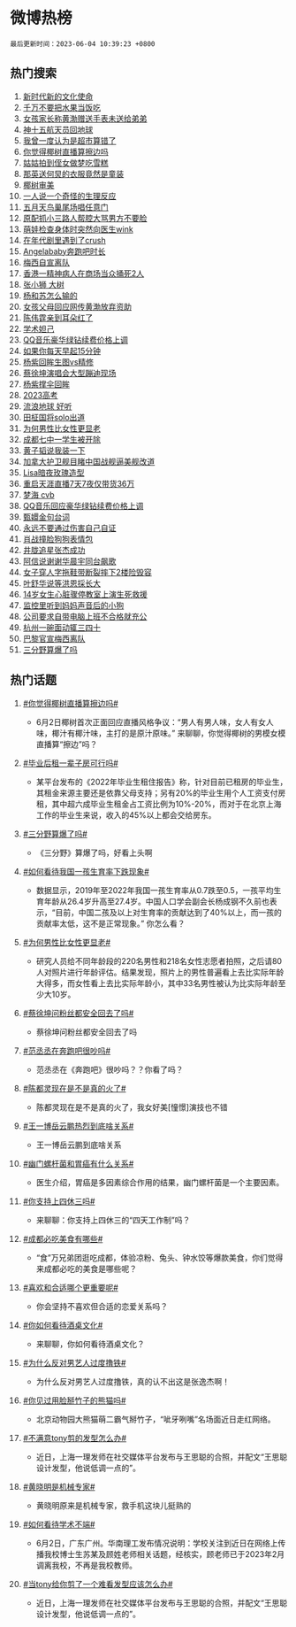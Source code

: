 # 微博热榜

`最后更新时间：2023-06-04 10:39:23 +0800`

## 热门搜索

1. [新时代新的文化使命](https://m.weibo.cn/search?containerid=100103type%3D1%26t%3D10%26q%3D%23%E6%96%B0%E6%97%B6%E4%BB%A3%E6%96%B0%E7%9A%84%E6%96%87%E5%8C%96%E4%BD%BF%E5%91%BD%23&stream_entry_id=51&isnewpage=1&extparam=seat%3D1%26pos%3D0%26cate%3D10103%26stream_entry_id%3D51%26filter_type%3Drealtimehot%26dgr%3D0%26c_type%3D51%26display_time%3D1685846358%26pre_seqid%3D168584635893303241455&luicode=10000011&lfid=106003type%253D25%2526t%253D3%2526disable_hot%253D1%2526filter_type%253Drealtimehot)
1. [千万不要把水果当饭吃](https://m.weibo.cn/search?containerid=100103type%3D1%26t%3D10%26q%3D%23%E5%8D%83%E4%B8%87%E4%B8%8D%E8%A6%81%E6%8A%8A%E6%B0%B4%E6%9E%9C%E5%BD%93%E9%A5%AD%E5%90%83%23&stream_entry_id=31&isnewpage=1&extparam=seat%3D1%26stream_entry_id%3D31%26realpos%3D1%26c_type%3D31%26lcate%3D5001%26dgr%3D0%26cate%3D5001%26q%3D%2523%25E5%258D%2583%25E4%25B8%2587%25E4%25B8%258D%25E8%25A6%2581%25E6%258A%258A%25E6%25B0%25B4%25E6%259E%259C%25E5%25BD%2593%25E9%25A5%25AD%25E5%2590%2583%2523%26filter_type%3Drealtimehot%26band_rank%3D1%26flag%3D2%26pos%3D0%26display_time%3D1685846358%26pre_seqid%3D168584635893303241455&luicode=10000011&lfid=106003type%253D25%2526t%253D3%2526disable_hot%253D1%2526filter_type%253Drealtimehot)
1. [女孩家长称黄渤赠送手表未送给弟弟](https://m.weibo.cn/search?containerid=100103type%3D1%26t%3D10%26q%3D%23%E5%A5%B3%E5%AD%A9%E5%AE%B6%E9%95%BF%E7%A7%B0%E9%BB%84%E6%B8%A4%E8%B5%A0%E9%80%81%E6%89%8B%E8%A1%A8%E6%9C%AA%E9%80%81%E7%BB%99%E5%BC%9F%E5%BC%9F%23&stream_entry_id=31&isnewpage=1&extparam=seat%3D1%26stream_entry_id%3D31%26realpos%3D2%26c_type%3D31%26lcate%3D5001%26dgr%3D0%26cate%3D5001%26q%3D%2523%25E5%25A5%25B3%25E5%25AD%25A9%25E5%25AE%25B6%25E9%2595%25BF%25E7%25A7%25B0%25E9%25BB%2584%25E6%25B8%25A4%25E8%25B5%25A0%25E9%2580%2581%25E6%2589%258B%25E8%25A1%25A8%25E6%259C%25AA%25E9%2580%2581%25E7%25BB%2599%25E5%25BC%259F%25E5%25BC%259F%2523%26filter_type%3Drealtimehot%26band_rank%3D2%26flag%3D2%26pos%3D1%26display_time%3D1685846358%26pre_seqid%3D168584635893303241455&luicode=10000011&lfid=106003type%253D25%2526t%253D3%2526disable_hot%253D1%2526filter_type%253Drealtimehot)
1. [神十五航天员回地球](https://m.weibo.cn/search?containerid=100103type%3D1%26t%3D10%26q%3D%23%E7%A5%9E%E5%8D%81%E4%BA%94%E8%88%AA%E5%A4%A9%E5%91%98%E5%9B%9E%E5%9C%B0%E7%90%83%23&stream_entry_id=31&isnewpage=1&extparam=seat%3D1%26stream_entry_id%3D31%26realpos%3D3%26c_type%3D31%26lcate%3D5001%26dgr%3D0%26cate%3D5001%26q%3D%2523%25E7%25A5%259E%25E5%258D%2581%25E4%25BA%2594%25E8%2588%25AA%25E5%25A4%25A9%25E5%2591%2598%25E5%259B%259E%25E5%259C%25B0%25E7%2590%2583%2523%26filter_type%3Drealtimehot%26band_rank%3D3%26flag%3D0%26pos%3D2%26display_time%3D1685846358%26pre_seqid%3D168584635893303241455&luicode=10000011&lfid=106003type%253D25%2526t%253D3%2526disable_hot%253D1%2526filter_type%253Drealtimehot)
1. [我曾一度认为是超市算错了](https://m.weibo.cn/search?containerid=100103type%3D1%26t%3D10%26q%3D%E6%88%91%E6%9B%BE%E4%B8%80%E5%BA%A6%E8%AE%A4%E4%B8%BA%E6%98%AF%E8%B6%85%E5%B8%82%E7%AE%97%E9%94%99%E4%BA%86&stream_entry_id=31&isnewpage=1&extparam=seat%3D1%26stream_entry_id%3D31%26realpos%3D4%26c_type%3D31%26lcate%3D5001%26dgr%3D0%26cate%3D5001%26q%3D%25E6%2588%2591%25E6%259B%25BE%25E4%25B8%2580%25E5%25BA%25A6%25E8%25AE%25A4%25E4%25B8%25BA%25E6%2598%25AF%25E8%25B6%2585%25E5%25B8%2582%25E7%25AE%2597%25E9%2594%2599%25E4%25BA%2586%26filter_type%3Drealtimehot%26band_rank%3D4%26flag%3D2%26pos%3D3%26display_time%3D1685846358%26pre_seqid%3D168584635893303241455&luicode=10000011&lfid=106003type%253D25%2526t%253D3%2526disable_hot%253D1%2526filter_type%253Drealtimehot)
1. [你觉得椰树直播算擦边吗](https://m.weibo.cn/search?containerid=100103type%3D1%26t%3D10%26q%3D%23%E4%BD%A0%E8%A7%89%E5%BE%97%E6%A4%B0%E6%A0%91%E7%9B%B4%E6%92%AD%E7%AE%97%E6%93%A6%E8%BE%B9%E5%90%97%23&stream_entry_id=31&isnewpage=1&extparam=seat%3D1%26stream_entry_id%3D31%26realpos%3D5%26c_type%3D31%26lcate%3D5001%26dgr%3D0%26cate%3D5001%26q%3D%2523%25E4%25BD%25A0%25E8%25A7%2589%25E5%25BE%2597%25E6%25A4%25B0%25E6%25A0%2591%25E7%259B%25B4%25E6%2592%25AD%25E7%25AE%2597%25E6%2593%25A6%25E8%25BE%25B9%25E5%2590%2597%2523%26filter_type%3Drealtimehot%26band_rank%3D5%26flag%3D1%26pos%3D4%26display_time%3D1685846358%26pre_seqid%3D168584635893303241455&luicode=10000011&lfid=106003type%253D25%2526t%253D3%2526disable_hot%253D1%2526filter_type%253Drealtimehot)
1. [姑姑拍到侄女做梦吃雪糕](https://m.weibo.cn/search?containerid=100103type%3D1%26t%3D10%26q%3D%23%E5%A7%91%E5%A7%91%E6%8B%8D%E5%88%B0%E4%BE%84%E5%A5%B3%E5%81%9A%E6%A2%A6%E5%90%83%E9%9B%AA%E7%B3%95%23&stream_entry_id=31&isnewpage=1&extparam=seat%3D1%26stream_entry_id%3D31%26realpos%3D6%26c_type%3D31%26lcate%3D5001%26dgr%3D0%26cate%3D5001%26q%3D%2523%25E5%25A7%2591%25E5%25A7%2591%25E6%258B%258D%25E5%2588%25B0%25E4%25BE%2584%25E5%25A5%25B3%25E5%2581%259A%25E6%25A2%25A6%25E5%2590%2583%25E9%259B%25AA%25E7%25B3%2595%2523%26filter_type%3Drealtimehot%26band_rank%3D6%26flag%3D1%26pos%3D5%26display_time%3D1685846358%26pre_seqid%3D168584635893303241455&luicode=10000011&lfid=106003type%253D25%2526t%253D3%2526disable_hot%253D1%2526filter_type%253Drealtimehot)
1. [那英送何炅的衣服竟然是童装](https://m.weibo.cn/search?containerid=100103type%3D1%26t%3D10%26q%3D%23%E9%82%A3%E8%8B%B1%E9%80%81%E4%BD%95%E7%82%85%E7%9A%84%E8%A1%A3%E6%9C%8D%E7%AB%9F%E7%84%B6%E6%98%AF%E7%AB%A5%E8%A3%85%23&stream_entry_id=31&isnewpage=1&extparam=seat%3D1%26stream_entry_id%3D31%26realpos%3D7%26c_type%3D31%26lcate%3D5001%26dgr%3D0%26cate%3D5001%26q%3D%2523%25E9%2582%25A3%25E8%258B%25B1%25E9%2580%2581%25E4%25BD%2595%25E7%2582%2585%25E7%259A%2584%25E8%25A1%25A3%25E6%259C%258D%25E7%25AB%259F%25E7%2584%25B6%25E6%2598%25AF%25E7%25AB%25A5%25E8%25A3%2585%2523%26filter_type%3Drealtimehot%26band_rank%3D7%26flag%3D2%26pos%3D6%26display_time%3D1685846358%26pre_seqid%3D168584635893303241455&luicode=10000011&lfid=106003type%253D25%2526t%253D3%2526disable_hot%253D1%2526filter_type%253Drealtimehot)
1. [椰树审美](https://m.weibo.cn/search?containerid=100103type%3D1%26t%3D10%26q%3D%E6%A4%B0%E6%A0%91%E5%AE%A1%E7%BE%8E&stream_entry_id=31&isnewpage=1&extparam=seat%3D1%26stream_entry_id%3D31%26realpos%3D8%26c_type%3D31%26lcate%3D5001%26dgr%3D0%26cate%3D5001%26q%3D%25E6%25A4%25B0%25E6%25A0%2591%25E5%25AE%25A1%25E7%25BE%258E%26filter_type%3Drealtimehot%26band_rank%3D8%26flag%3D1%26pos%3D7%26display_time%3D1685846358%26pre_seqid%3D168584635893303241455&luicode=10000011&lfid=106003type%253D25%2526t%253D3%2526disable_hot%253D1%2526filter_type%253Drealtimehot)
1. [一人说一个奇怪的生理反应](https://m.weibo.cn/search?containerid=100103type%3D1%26t%3D10%26q%3D%E4%B8%80%E4%BA%BA%E8%AF%B4%E4%B8%80%E4%B8%AA%E5%A5%87%E6%80%AA%E7%9A%84%E7%94%9F%E7%90%86%E5%8F%8D%E5%BA%94&stream_entry_id=31&isnewpage=1&extparam=seat%3D1%26stream_entry_id%3D31%26realpos%3D9%26c_type%3D31%26lcate%3D5001%26dgr%3D0%26cate%3D5001%26q%3D%25E4%25B8%2580%25E4%25BA%25BA%25E8%25AF%25B4%25E4%25B8%2580%25E4%25B8%25AA%25E5%25A5%2587%25E6%2580%25AA%25E7%259A%2584%25E7%2594%259F%25E7%2590%2586%25E5%258F%258D%25E5%25BA%2594%26filter_type%3Drealtimehot%26band_rank%3D9%26flag%3D2%26pos%3D8%26display_time%3D1685846358%26pre_seqid%3D168584635893303241455&luicode=10000011&lfid=106003type%253D25%2526t%253D3%2526disable_hot%253D1%2526filter_type%253Drealtimehot)
1. [五月天鸟巢尾场唱任意门](https://m.weibo.cn/search?containerid=100103type%3D1%26t%3D10%26q%3D%E4%BA%94%E6%9C%88%E5%A4%A9%E9%B8%9F%E5%B7%A2%E5%B0%BE%E5%9C%BA%E5%94%B1%E4%BB%BB%E6%84%8F%E9%97%A8&stream_entry_id=31&isnewpage=1&extparam=seat%3D1%26stream_entry_id%3D31%26realpos%3D10%26c_type%3D31%26lcate%3D5001%26dgr%3D0%26cate%3D5001%26q%3D%25E4%25BA%2594%25E6%259C%2588%25E5%25A4%25A9%25E9%25B8%259F%25E5%25B7%25A2%25E5%25B0%25BE%25E5%259C%25BA%25E5%2594%25B1%25E4%25BB%25BB%25E6%2584%258F%25E9%2597%25A8%26filter_type%3Drealtimehot%26band_rank%3D10%26flag%3D1%26pos%3D9%26display_time%3D1685846358%26pre_seqid%3D168584635893303241455&luicode=10000011&lfid=106003type%253D25%2526t%253D3%2526disable_hot%253D1%2526filter_type%253Drealtimehot)
1. [原配抓小三路人帮腔大骂男方不要脸](https://m.weibo.cn/search?containerid=100103type%3D1%26t%3D10%26q%3D%23%E5%8E%9F%E9%85%8D%E6%8A%93%E5%B0%8F%E4%B8%89%E8%B7%AF%E4%BA%BA%E5%B8%AE%E8%85%94%E5%A4%A7%E9%AA%82%E7%94%B7%E6%96%B9%E4%B8%8D%E8%A6%81%E8%84%B8%23&stream_entry_id=31&isnewpage=1&extparam=seat%3D1%26stream_entry_id%3D31%26realpos%3D11%26c_type%3D31%26lcate%3D5001%26dgr%3D0%26cate%3D5001%26q%3D%2523%25E5%258E%259F%25E9%2585%258D%25E6%258A%2593%25E5%25B0%258F%25E4%25B8%2589%25E8%25B7%25AF%25E4%25BA%25BA%25E5%25B8%25AE%25E8%2585%2594%25E5%25A4%25A7%25E9%25AA%2582%25E7%2594%25B7%25E6%2596%25B9%25E4%25B8%258D%25E8%25A6%2581%25E8%2584%25B8%2523%26filter_type%3Drealtimehot%26band_rank%3D11%26flag%3D2%26pos%3D10%26display_time%3D1685846358%26pre_seqid%3D168584635893303241455&luicode=10000011&lfid=106003type%253D25%2526t%253D3%2526disable_hot%253D1%2526filter_type%253Drealtimehot)
1. [萌娃检查身体时突然向医生wink](https://m.weibo.cn/search?containerid=100103type%3D1%26t%3D10%26q%3D%23%E8%90%8C%E5%A8%83%E6%A3%80%E6%9F%A5%E8%BA%AB%E4%BD%93%E6%97%B6%E7%AA%81%E7%84%B6%E5%90%91%E5%8C%BB%E7%94%9Fwink%23&stream_entry_id=31&isnewpage=1&extparam=seat%3D1%26stream_entry_id%3D31%26realpos%3D12%26c_type%3D31%26lcate%3D5001%26dgr%3D0%26cate%3D5001%26q%3D%2523%25E8%2590%258C%25E5%25A8%2583%25E6%25A3%2580%25E6%259F%25A5%25E8%25BA%25AB%25E4%25BD%2593%25E6%2597%25B6%25E7%25AA%2581%25E7%2584%25B6%25E5%2590%2591%25E5%258C%25BB%25E7%2594%259Fwink%2523%26filter_type%3Drealtimehot%26band_rank%3D12%26flag%3D0%26pos%3D11%26display_time%3D1685846358%26pre_seqid%3D168584635893303241455&luicode=10000011&lfid=106003type%253D25%2526t%253D3%2526disable_hot%253D1%2526filter_type%253Drealtimehot)
1. [在年代剧里遇到了crush](https://m.weibo.cn/search?containerid=100103type%3D1%26t%3D10%26q%3D%E5%9C%A8%E5%B9%B4%E4%BB%A3%E5%89%A7%E9%87%8C%E9%81%87%E5%88%B0%E4%BA%86crush&stream_entry_id=31&isnewpage=1&extparam=seat%3D1%26stream_entry_id%3D31%26realpos%3D13%26c_type%3D31%26lcate%3D5001%26dgr%3D0%26cate%3D5001%26q%3D%25E5%259C%25A8%25E5%25B9%25B4%25E4%25BB%25A3%25E5%2589%25A7%25E9%2587%258C%25E9%2581%2587%25E5%2588%25B0%25E4%25BA%2586crush%26filter_type%3Drealtimehot%26band_rank%3D13%26flag%3D1%26pos%3D12%26display_time%3D1685846358%26pre_seqid%3D168584635893303241455&luicode=10000011&lfid=106003type%253D25%2526t%253D3%2526disable_hot%253D1%2526filter_type%253Drealtimehot)
1. [Angelababy奔跑吧时长](https://m.weibo.cn/search?containerid=100103type%3D1%26t%3D10%26q%3D%23Angelababy%E5%A5%94%E8%B7%91%E5%90%A7%E6%97%B6%E9%95%BF%23&stream_entry_id=31&isnewpage=1&extparam=seat%3D1%26stream_entry_id%3D31%26realpos%3D14%26c_type%3D31%26lcate%3D5001%26dgr%3D0%26cate%3D5001%26q%3D%2523Angelababy%25E5%25A5%2594%25E8%25B7%2591%25E5%2590%25A7%25E6%2597%25B6%25E9%2595%25BF%2523%26filter_type%3Drealtimehot%26band_rank%3D14%26flag%3D1%26pos%3D13%26display_time%3D1685846358%26pre_seqid%3D168584635893303241455&luicode=10000011&lfid=106003type%253D25%2526t%253D3%2526disable_hot%253D1%2526filter_type%253Drealtimehot)
1. [梅西自宣离队](https://m.weibo.cn/search?containerid=100103type%3D1%26t%3D10%26q%3D%23%E6%A2%85%E8%A5%BF%E8%87%AA%E5%AE%A3%E7%A6%BB%E9%98%9F%23&stream_entry_id=31&isnewpage=1&extparam=seat%3D1%26stream_entry_id%3D31%26realpos%3D15%26c_type%3D31%26lcate%3D5001%26dgr%3D0%26cate%3D5001%26q%3D%2523%25E6%25A2%2585%25E8%25A5%25BF%25E8%2587%25AA%25E5%25AE%25A3%25E7%25A6%25BB%25E9%2598%259F%2523%26filter_type%3Drealtimehot%26band_rank%3D15%26flag%3D0%26pos%3D14%26display_time%3D1685846358%26pre_seqid%3D168584635893303241455&luicode=10000011&lfid=106003type%253D25%2526t%253D3%2526disable_hot%253D1%2526filter_type%253Drealtimehot)
1. [香港一精神病人在商场当众捅死2人](https://m.weibo.cn/search?containerid=100103type%3D1%26t%3D10%26q%3D%23%E9%A6%99%E6%B8%AF%E4%B8%80%E7%B2%BE%E7%A5%9E%E7%97%85%E4%BA%BA%E5%9C%A8%E5%95%86%E5%9C%BA%E5%BD%93%E4%BC%97%E6%8D%85%E6%AD%BB2%E4%BA%BA%23&stream_entry_id=31&isnewpage=1&extparam=seat%3D1%26stream_entry_id%3D31%26realpos%3D16%26c_type%3D31%26lcate%3D5001%26dgr%3D0%26cate%3D5001%26q%3D%2523%25E9%25A6%2599%25E6%25B8%25AF%25E4%25B8%2580%25E7%25B2%25BE%25E7%25A5%259E%25E7%2597%2585%25E4%25BA%25BA%25E5%259C%25A8%25E5%2595%2586%25E5%259C%25BA%25E5%25BD%2593%25E4%25BC%2597%25E6%258D%2585%25E6%25AD%25BB2%25E4%25BA%25BA%2523%26filter_type%3Drealtimehot%26band_rank%3D16%26flag%3D0%26pos%3D15%26display_time%3D1685846358%26pre_seqid%3D168584635893303241455&luicode=10000011&lfid=106003type%253D25%2526t%253D3%2526disable_hot%253D1%2526filter_type%253Drealtimehot)
1. [张小狮 大树](https://m.weibo.cn/search?containerid=100103type%3D1%26t%3D10%26q%3D%E5%BC%A0%E5%B0%8F%E7%8B%AE+%E5%A4%A7%E6%A0%91&stream_entry_id=31&isnewpage=1&extparam=seat%3D1%26stream_entry_id%3D31%26realpos%3D17%26c_type%3D31%26lcate%3D5001%26dgr%3D0%26cate%3D5001%26q%3D%25E5%25BC%25A0%25E5%25B0%258F%25E7%258B%25AE%2520%25E5%25A4%25A7%25E6%25A0%2591%26filter_type%3Drealtimehot%26band_rank%3D17%26flag%3D0%26pos%3D16%26display_time%3D1685846358%26pre_seqid%3D168584635893303241455&luicode=10000011&lfid=106003type%253D25%2526t%253D3%2526disable_hot%253D1%2526filter_type%253Drealtimehot)
1. [杨和苏怎么输的](https://m.weibo.cn/search?containerid=100103type%3D1%26t%3D10%26q%3D%E6%9D%A8%E5%92%8C%E8%8B%8F%E6%80%8E%E4%B9%88%E8%BE%93%E7%9A%84&stream_entry_id=31&isnewpage=1&extparam=seat%3D1%26stream_entry_id%3D31%26realpos%3D18%26c_type%3D31%26lcate%3D5001%26dgr%3D0%26cate%3D5001%26q%3D%25E6%259D%25A8%25E5%2592%258C%25E8%258B%258F%25E6%2580%258E%25E4%25B9%2588%25E8%25BE%2593%25E7%259A%2584%26filter_type%3Drealtimehot%26band_rank%3D18%26flag%3D1%26pos%3D17%26display_time%3D1685846358%26pre_seqid%3D168584635893303241455&luicode=10000011&lfid=106003type%253D25%2526t%253D3%2526disable_hot%253D1%2526filter_type%253Drealtimehot)
1. [女孩父母回应网传黄渤放弃资助](https://m.weibo.cn/search?containerid=100103type%3D1%26t%3D10%26q%3D%23%E5%A5%B3%E5%AD%A9%E7%88%B6%E6%AF%8D%E5%9B%9E%E5%BA%94%E7%BD%91%E4%BC%A0%E9%BB%84%E6%B8%A4%E6%94%BE%E5%BC%83%E8%B5%84%E5%8A%A9%23&stream_entry_id=31&isnewpage=1&extparam=seat%3D1%26stream_entry_id%3D31%26realpos%3D19%26c_type%3D31%26lcate%3D5001%26dgr%3D0%26cate%3D5001%26q%3D%2523%25E5%25A5%25B3%25E5%25AD%25A9%25E7%2588%25B6%25E6%25AF%258D%25E5%259B%259E%25E5%25BA%2594%25E7%25BD%2591%25E4%25BC%25A0%25E9%25BB%2584%25E6%25B8%25A4%25E6%2594%25BE%25E5%25BC%2583%25E8%25B5%2584%25E5%258A%25A9%2523%26filter_type%3Drealtimehot%26band_rank%3D19%26flag%3D0%26pos%3D18%26display_time%3D1685846358%26pre_seqid%3D168584635893303241455&luicode=10000011&lfid=106003type%253D25%2526t%253D3%2526disable_hot%253D1%2526filter_type%253Drealtimehot)
1. [陈伟霆亲到耳朵红了](https://m.weibo.cn/search?containerid=100103type%3D1%26t%3D10%26q%3D%23%E9%99%88%E4%BC%9F%E9%9C%86%E4%BA%B2%E5%88%B0%E8%80%B3%E6%9C%B5%E7%BA%A2%E4%BA%86%23&stream_entry_id=31&isnewpage=1&extparam=seat%3D1%26stream_entry_id%3D31%26realpos%3D20%26c_type%3D31%26lcate%3D5001%26dgr%3D0%26cate%3D5001%26q%3D%2523%25E9%2599%2588%25E4%25BC%259F%25E9%259C%2586%25E4%25BA%25B2%25E5%2588%25B0%25E8%2580%25B3%25E6%259C%25B5%25E7%25BA%25A2%25E4%25BA%2586%2523%26filter_type%3Drealtimehot%26band_rank%3D20%26flag%3D2%26pos%3D19%26display_time%3D1685846358%26pre_seqid%3D168584635893303241455&luicode=10000011&lfid=106003type%253D25%2526t%253D3%2526disable_hot%253D1%2526filter_type%253Drealtimehot)
1. [学术妲己](https://m.weibo.cn/search?containerid=100103type%3D1%26t%3D10%26q%3D%E5%AD%A6%E6%9C%AF%E5%A6%B2%E5%B7%B1&stream_entry_id=31&isnewpage=1&extparam=seat%3D1%26stream_entry_id%3D31%26realpos%3D21%26c_type%3D31%26lcate%3D5001%26dgr%3D0%26cate%3D5001%26q%3D%25E5%25AD%25A6%25E6%259C%25AF%25E5%25A6%25B2%25E5%25B7%25B1%26filter_type%3Drealtimehot%26band_rank%3D21%26flag%3D1%26pos%3D20%26display_time%3D1685846358%26pre_seqid%3D168584635893303241455&luicode=10000011&lfid=106003type%253D25%2526t%253D3%2526disable_hot%253D1%2526filter_type%253Drealtimehot)
1. [QQ音乐豪华绿钻续费价格上调](https://m.weibo.cn/search?containerid=100103type%3D1%26t%3D10%26q%3D%23QQ%E9%9F%B3%E4%B9%90%E8%B1%AA%E5%8D%8E%E7%BB%BF%E9%92%BB%E7%BB%AD%E8%B4%B9%E4%BB%B7%E6%A0%BC%E4%B8%8A%E8%B0%83%23&stream_entry_id=31&isnewpage=1&extparam=seat%3D1%26stream_entry_id%3D31%26realpos%3D22%26c_type%3D31%26lcate%3D5001%26dgr%3D0%26cate%3D5001%26q%3D%2523QQ%25E9%259F%25B3%25E4%25B9%2590%25E8%25B1%25AA%25E5%258D%258E%25E7%25BB%25BF%25E9%2592%25BB%25E7%25BB%25AD%25E8%25B4%25B9%25E4%25BB%25B7%25E6%25A0%25BC%25E4%25B8%258A%25E8%25B0%2583%2523%26filter_type%3Drealtimehot%26band_rank%3D22%26flag%3D0%26pos%3D21%26display_time%3D1685846358%26pre_seqid%3D168584635893303241455&luicode=10000011&lfid=106003type%253D25%2526t%253D3%2526disable_hot%253D1%2526filter_type%253Drealtimehot)
1. [如果你每天早起15分钟](https://m.weibo.cn/search?containerid=100103type%3D1%26t%3D10%26q%3D%23%E5%A6%82%E6%9E%9C%E4%BD%A0%E6%AF%8F%E5%A4%A9%E6%97%A9%E8%B5%B715%E5%88%86%E9%92%9F%23&stream_entry_id=31&isnewpage=1&extparam=seat%3D1%26stream_entry_id%3D31%26realpos%3D23%26c_type%3D31%26lcate%3D5001%26dgr%3D0%26cate%3D5001%26q%3D%2523%25E5%25A6%2582%25E6%259E%259C%25E4%25BD%25A0%25E6%25AF%258F%25E5%25A4%25A9%25E6%2597%25A9%25E8%25B5%25B715%25E5%2588%2586%25E9%2592%259F%2523%26filter_type%3Drealtimehot%26band_rank%3D23%26flag%3D1%26pos%3D22%26display_time%3D1685846358%26pre_seqid%3D168584635893303241455&luicode=10000011&lfid=106003type%253D25%2526t%253D3%2526disable_hot%253D1%2526filter_type%253Drealtimehot)
1. [杨紫回眸生图vs精修](https://m.weibo.cn/search?containerid=100103type%3D1%26t%3D10%26q%3D%23%E6%9D%A8%E7%B4%AB%E5%9B%9E%E7%9C%B8%E7%94%9F%E5%9B%BEvs%E7%B2%BE%E4%BF%AE%23&stream_entry_id=31&isnewpage=1&extparam=seat%3D1%26stream_entry_id%3D31%26realpos%3D24%26c_type%3D31%26lcate%3D5001%26dgr%3D0%26cate%3D5001%26q%3D%2523%25E6%259D%25A8%25E7%25B4%25AB%25E5%259B%259E%25E7%259C%25B8%25E7%2594%259F%25E5%259B%25BEvs%25E7%25B2%25BE%25E4%25BF%25AE%2523%26filter_type%3Drealtimehot%26band_rank%3D24%26flag%3D1%26pos%3D23%26display_time%3D1685846358%26pre_seqid%3D168584635893303241455&luicode=10000011&lfid=106003type%253D25%2526t%253D3%2526disable_hot%253D1%2526filter_type%253Drealtimehot)
1. [蔡徐坤演唱会大型蹦迪现场](https://m.weibo.cn/search?containerid=100103type%3D1%26t%3D10%26q%3D%23%E8%94%A1%E5%BE%90%E5%9D%A4%E6%BC%94%E5%94%B1%E4%BC%9A%E5%A4%A7%E5%9E%8B%E8%B9%A6%E8%BF%AA%E7%8E%B0%E5%9C%BA%23&stream_entry_id=31&isnewpage=1&extparam=seat%3D1%26stream_entry_id%3D31%26realpos%3D25%26c_type%3D31%26lcate%3D5001%26dgr%3D0%26cate%3D5001%26q%3D%2523%25E8%2594%25A1%25E5%25BE%2590%25E5%259D%25A4%25E6%25BC%2594%25E5%2594%25B1%25E4%25BC%259A%25E5%25A4%25A7%25E5%259E%258B%25E8%25B9%25A6%25E8%25BF%25AA%25E7%258E%25B0%25E5%259C%25BA%2523%26filter_type%3Drealtimehot%26band_rank%3D25%26flag%3D1%26pos%3D24%26display_time%3D1685846358%26pre_seqid%3D168584635893303241455&luicode=10000011&lfid=106003type%253D25%2526t%253D3%2526disable_hot%253D1%2526filter_type%253Drealtimehot)
1. [杨紫撑伞回眸](https://m.weibo.cn/search?containerid=100103type%3D1%26t%3D10%26q%3D%23%E6%9D%A8%E7%B4%AB%E6%92%91%E4%BC%9E%E5%9B%9E%E7%9C%B8%23&stream_entry_id=31&isnewpage=1&extparam=seat%3D1%26stream_entry_id%3D31%26realpos%3D26%26c_type%3D31%26lcate%3D5001%26dgr%3D0%26cate%3D5001%26q%3D%2523%25E6%259D%25A8%25E7%25B4%25AB%25E6%2592%2591%25E4%25BC%259E%25E5%259B%259E%25E7%259C%25B8%2523%26filter_type%3Drealtimehot%26band_rank%3D26%26flag%3D0%26pos%3D25%26display_time%3D1685846358%26pre_seqid%3D168584635893303241455&luicode=10000011&lfid=106003type%253D25%2526t%253D3%2526disable_hot%253D1%2526filter_type%253Drealtimehot)
1. [2023高考](https://m.weibo.cn/search?containerid=100103type%3D1%26t%3D10%26q%3D%232023%E9%AB%98%E8%80%83%23&stream_entry_id=31&isnewpage=1&extparam=seat%3D1%26stream_entry_id%3D31%26realpos%3D27%26c_type%3D31%26lcate%3D5001%26dgr%3D0%26cate%3D5001%26q%3D%25232023%25E9%25AB%2598%25E8%2580%2583%2523%26filter_type%3Drealtimehot%26band_rank%3D27%26flag%3D1%26pos%3D26%26display_time%3D1685846358%26pre_seqid%3D168584635893303241455&luicode=10000011&lfid=106003type%253D25%2526t%253D3%2526disable_hot%253D1%2526filter_type%253Drealtimehot)
1. [流浪地球 好听](https://m.weibo.cn/search?containerid=100103type%3D1%26t%3D10%26q%3D%E6%B5%81%E6%B5%AA%E5%9C%B0%E7%90%83+%E5%A5%BD%E5%90%AC&stream_entry_id=31&isnewpage=1&extparam=seat%3D1%26stream_entry_id%3D31%26realpos%3D28%26c_type%3D31%26lcate%3D5001%26dgr%3D0%26cate%3D5001%26q%3D%25E6%25B5%2581%25E6%25B5%25AA%25E5%259C%25B0%25E7%2590%2583%2520%25E5%25A5%25BD%25E5%2590%25AC%26filter_type%3Drealtimehot%26band_rank%3D28%26flag%3D1%26pos%3D27%26display_time%3D1685846358%26pre_seqid%3D168584635893303241455&luicode=10000011&lfid=106003type%253D25%2526t%253D3%2526disable_hot%253D1%2526filter_type%253Drealtimehot)
1. [田柾国将solo出道](https://m.weibo.cn/search?containerid=100103type%3D1%26t%3D10%26q%3D%E7%94%B0%E6%9F%BE%E5%9B%BD%E5%B0%86solo%E5%87%BA%E9%81%93&stream_entry_id=31&isnewpage=1&extparam=seat%3D1%26stream_entry_id%3D31%26realpos%3D29%26c_type%3D31%26lcate%3D5001%26dgr%3D0%26cate%3D5001%26q%3D%25E7%2594%25B0%25E6%259F%25BE%25E5%259B%25BD%25E5%25B0%2586solo%25E5%2587%25BA%25E9%2581%2593%26filter_type%3Drealtimehot%26band_rank%3D29%26flag%3D0%26pos%3D28%26display_time%3D1685846358%26pre_seqid%3D168584635893303241455&luicode=10000011&lfid=106003type%253D25%2526t%253D3%2526disable_hot%253D1%2526filter_type%253Drealtimehot)
1. [为何男性比女性更显老](https://m.weibo.cn/search?containerid=100103type%3D1%26t%3D10%26q%3D%23%E4%B8%BA%E4%BD%95%E7%94%B7%E6%80%A7%E6%AF%94%E5%A5%B3%E6%80%A7%E6%9B%B4%E6%98%BE%E8%80%81%23&stream_entry_id=31&isnewpage=1&extparam=seat%3D1%26stream_entry_id%3D31%26realpos%3D30%26c_type%3D31%26lcate%3D5001%26dgr%3D0%26cate%3D5001%26q%3D%2523%25E4%25B8%25BA%25E4%25BD%2595%25E7%2594%25B7%25E6%2580%25A7%25E6%25AF%2594%25E5%25A5%25B3%25E6%2580%25A7%25E6%259B%25B4%25E6%2598%25BE%25E8%2580%2581%2523%26filter_type%3Drealtimehot%26band_rank%3D30%26flag%3D1%26pos%3D29%26display_time%3D1685846358%26pre_seqid%3D168584635893303241455&luicode=10000011&lfid=106003type%253D25%2526t%253D3%2526disable_hot%253D1%2526filter_type%253Drealtimehot)
1. [成都七中一学生被开除](https://m.weibo.cn/search?containerid=100103type%3D1%26t%3D10%26q%3D%23%E6%88%90%E9%83%BD%E4%B8%83%E4%B8%AD%E4%B8%80%E5%AD%A6%E7%94%9F%E8%A2%AB%E5%BC%80%E9%99%A4%23&stream_entry_id=31&isnewpage=1&extparam=seat%3D1%26stream_entry_id%3D31%26realpos%3D31%26c_type%3D31%26lcate%3D5001%26dgr%3D0%26cate%3D5001%26q%3D%2523%25E6%2588%2590%25E9%2583%25BD%25E4%25B8%2583%25E4%25B8%25AD%25E4%25B8%2580%25E5%25AD%25A6%25E7%2594%259F%25E8%25A2%25AB%25E5%25BC%2580%25E9%2599%25A4%2523%26filter_type%3Drealtimehot%26band_rank%3D31%26flag%3D0%26pos%3D30%26display_time%3D1685846358%26pre_seqid%3D168584635893303241455&luicode=10000011&lfid=106003type%253D25%2526t%253D3%2526disable_hot%253D1%2526filter_type%253Drealtimehot)
1. [黄子韬说我装一下](https://m.weibo.cn/search?containerid=100103type%3D1%26t%3D10%26q%3D%23%E9%BB%84%E5%AD%90%E9%9F%AC%E8%AF%B4%E6%88%91%E8%A3%85%E4%B8%80%E4%B8%8B%23&stream_entry_id=31&isnewpage=1&extparam=seat%3D1%26stream_entry_id%3D31%26realpos%3D32%26c_type%3D31%26lcate%3D5001%26dgr%3D0%26cate%3D5001%26q%3D%2523%25E9%25BB%2584%25E5%25AD%2590%25E9%259F%25AC%25E8%25AF%25B4%25E6%2588%2591%25E8%25A3%2585%25E4%25B8%2580%25E4%25B8%258B%2523%26filter_type%3Drealtimehot%26band_rank%3D32%26flag%3D1%26pos%3D31%26display_time%3D1685846358%26pre_seqid%3D168584635893303241455&luicode=10000011&lfid=106003type%253D25%2526t%253D3%2526disable_hot%253D1%2526filter_type%253Drealtimehot)
1. [加拿大护卫舰目睹中国战舰逼美舰改道](https://m.weibo.cn/search?containerid=100103type%3D1%26t%3D10%26q%3D%23%E5%8A%A0%E6%8B%BF%E5%A4%A7%E6%8A%A4%E5%8D%AB%E8%88%B0%E7%9B%AE%E7%9D%B9%E4%B8%AD%E5%9B%BD%E6%88%98%E8%88%B0%E9%80%BC%E7%BE%8E%E8%88%B0%E6%94%B9%E9%81%93%23&stream_entry_id=31&isnewpage=1&extparam=seat%3D1%26stream_entry_id%3D31%26realpos%3D33%26c_type%3D31%26lcate%3D5001%26dgr%3D0%26cate%3D5001%26q%3D%2523%25E5%258A%25A0%25E6%258B%25BF%25E5%25A4%25A7%25E6%258A%25A4%25E5%258D%25AB%25E8%2588%25B0%25E7%259B%25AE%25E7%259D%25B9%25E4%25B8%25AD%25E5%259B%25BD%25E6%2588%2598%25E8%2588%25B0%25E9%2580%25BC%25E7%25BE%258E%25E8%2588%25B0%25E6%2594%25B9%25E9%2581%2593%2523%26filter_type%3Drealtimehot%26band_rank%3D33%26flag%3D1%26pos%3D32%26display_time%3D1685846358%26pre_seqid%3D168584635893303241455&luicode=10000011&lfid=106003type%253D25%2526t%253D3%2526disable_hot%253D1%2526filter_type%253Drealtimehot)
1. [Lisa暗夜玫瑰造型](https://m.weibo.cn/search?containerid=100103type%3D1%26t%3D10%26q%3D%23Lisa%E6%9A%97%E5%A4%9C%E7%8E%AB%E7%91%B0%E9%80%A0%E5%9E%8B%23&stream_entry_id=31&isnewpage=1&extparam=seat%3D1%26stream_entry_id%3D31%26realpos%3D34%26c_type%3D31%26lcate%3D5001%26dgr%3D0%26cate%3D5001%26q%3D%2523Lisa%25E6%259A%2597%25E5%25A4%259C%25E7%258E%25AB%25E7%2591%25B0%25E9%2580%25A0%25E5%259E%258B%2523%26filter_type%3Drealtimehot%26band_rank%3D34%26flag%3D1%26pos%3D33%26display_time%3D1685846358%26pre_seqid%3D168584635893303241455&luicode=10000011&lfid=106003type%253D25%2526t%253D3%2526disable_hot%253D1%2526filter_type%253Drealtimehot)
1. [重启天涯直播7天7夜仅带货36万](https://m.weibo.cn/search?containerid=100103type%3D1%26t%3D10%26q%3D%23%E9%87%8D%E5%90%AF%E5%A4%A9%E6%B6%AF%E7%9B%B4%E6%92%AD7%E5%A4%A97%E5%A4%9C%E4%BB%85%E5%B8%A6%E8%B4%A736%E4%B8%87%23&stream_entry_id=31&isnewpage=1&extparam=seat%3D1%26stream_entry_id%3D31%26realpos%3D35%26c_type%3D31%26lcate%3D5001%26dgr%3D0%26cate%3D5001%26q%3D%2523%25E9%2587%258D%25E5%2590%25AF%25E5%25A4%25A9%25E6%25B6%25AF%25E7%259B%25B4%25E6%2592%25AD7%25E5%25A4%25A97%25E5%25A4%259C%25E4%25BB%2585%25E5%25B8%25A6%25E8%25B4%25A736%25E4%25B8%2587%2523%26filter_type%3Drealtimehot%26band_rank%3D35%26flag%3D1%26pos%3D34%26display_time%3D1685846358%26pre_seqid%3D168584635893303241455&luicode=10000011&lfid=106003type%253D25%2526t%253D3%2526disable_hot%253D1%2526filter_type%253Drealtimehot)
1. [梦海 cvb](https://m.weibo.cn/search?containerid=100103type%3D1%26t%3D10%26q%3D%E6%A2%A6%E6%B5%B7+cvb&stream_entry_id=31&isnewpage=1&extparam=seat%3D1%26stream_entry_id%3D31%26realpos%3D36%26c_type%3D31%26lcate%3D5001%26dgr%3D0%26cate%3D5001%26q%3D%25E6%25A2%25A6%25E6%25B5%25B7%2520cvb%26filter_type%3Drealtimehot%26band_rank%3D36%26flag%3D1%26pos%3D35%26display_time%3D1685846358%26pre_seqid%3D168584635893303241455&luicode=10000011&lfid=106003type%253D25%2526t%253D3%2526disable_hot%253D1%2526filter_type%253Drealtimehot)
1. [QQ音乐回应豪华绿钻续费价格上调](https://m.weibo.cn/search?containerid=100103type%3D1%26t%3D10%26q%3D%23QQ%E9%9F%B3%E4%B9%90%E5%9B%9E%E5%BA%94%E8%B1%AA%E5%8D%8E%E7%BB%BF%E9%92%BB%E7%BB%AD%E8%B4%B9%E4%BB%B7%E6%A0%BC%E4%B8%8A%E8%B0%83%23&stream_entry_id=31&isnewpage=1&extparam=seat%3D1%26stream_entry_id%3D31%26realpos%3D37%26c_type%3D31%26lcate%3D5001%26dgr%3D0%26cate%3D5001%26q%3D%2523QQ%25E9%259F%25B3%25E4%25B9%2590%25E5%259B%259E%25E5%25BA%2594%25E8%25B1%25AA%25E5%258D%258E%25E7%25BB%25BF%25E9%2592%25BB%25E7%25BB%25AD%25E8%25B4%25B9%25E4%25BB%25B7%25E6%25A0%25BC%25E4%25B8%258A%25E8%25B0%2583%2523%26filter_type%3Drealtimehot%26band_rank%3D37%26flag%3D1%26pos%3D36%26display_time%3D1685846358%26pre_seqid%3D168584635893303241455&luicode=10000011&lfid=106003type%253D25%2526t%253D3%2526disable_hot%253D1%2526filter_type%253Drealtimehot)
1. [甄嬛金句台词](https://m.weibo.cn/search?containerid=100103type%3D1%26t%3D10%26q%3D%23%E7%94%84%E5%AC%9B%E9%87%91%E5%8F%A5%E5%8F%B0%E8%AF%8D%23&stream_entry_id=31&isnewpage=1&extparam=seat%3D1%26stream_entry_id%3D31%26realpos%3D38%26c_type%3D31%26lcate%3D5001%26dgr%3D0%26cate%3D5001%26q%3D%2523%25E7%2594%2584%25E5%25AC%259B%25E9%2587%2591%25E5%258F%25A5%25E5%258F%25B0%25E8%25AF%258D%2523%26filter_type%3Drealtimehot%26band_rank%3D38%26flag%3D1%26pos%3D37%26display_time%3D1685846358%26pre_seqid%3D168584635893303241455&luicode=10000011&lfid=106003type%253D25%2526t%253D3%2526disable_hot%253D1%2526filter_type%253Drealtimehot)
1. [永远不要通过伤害自己自证](https://m.weibo.cn/search?containerid=100103type%3D1%26t%3D10%26q%3D%E6%B0%B8%E8%BF%9C%E4%B8%8D%E8%A6%81%E9%80%9A%E8%BF%87%E4%BC%A4%E5%AE%B3%E8%87%AA%E5%B7%B1%E8%87%AA%E8%AF%81&stream_entry_id=31&isnewpage=1&extparam=seat%3D1%26stream_entry_id%3D31%26realpos%3D39%26c_type%3D31%26lcate%3D5001%26dgr%3D0%26cate%3D5001%26q%3D%25E6%25B0%25B8%25E8%25BF%259C%25E4%25B8%258D%25E8%25A6%2581%25E9%2580%259A%25E8%25BF%2587%25E4%25BC%25A4%25E5%25AE%25B3%25E8%2587%25AA%25E5%25B7%25B1%25E8%2587%25AA%25E8%25AF%2581%26filter_type%3Drealtimehot%26band_rank%3D39%26flag%3D1%26pos%3D38%26display_time%3D1685846358%26pre_seqid%3D168584635893303241455&luicode=10000011&lfid=106003type%253D25%2526t%253D3%2526disable_hot%253D1%2526filter_type%253Drealtimehot)
1. [肖战撞脸狗狗表情包](https://m.weibo.cn/search?containerid=100103type%3D1%26t%3D10%26q%3D%23%E8%82%96%E6%88%98%E6%92%9E%E8%84%B8%E7%8B%97%E7%8B%97%E8%A1%A8%E6%83%85%E5%8C%85%23&stream_entry_id=31&isnewpage=1&extparam=seat%3D1%26stream_entry_id%3D31%26realpos%3D40%26c_type%3D31%26lcate%3D5001%26dgr%3D0%26cate%3D5001%26q%3D%2523%25E8%2582%2596%25E6%2588%2598%25E6%2592%259E%25E8%2584%25B8%25E7%258B%2597%25E7%258B%2597%25E8%25A1%25A8%25E6%2583%2585%25E5%258C%2585%2523%26filter_type%3Drealtimehot%26band_rank%3D40%26flag%3D0%26pos%3D39%26display_time%3D1685846358%26pre_seqid%3D168584635893303241455&luicode=10000011&lfid=106003type%253D25%2526t%253D3%2526disable_hot%253D1%2526filter_type%253Drealtimehot)
1. [井胧追星张杰成功](https://m.weibo.cn/search?containerid=100103type%3D1%26t%3D10%26q%3D%23%E4%BA%95%E8%83%A7%E8%BF%BD%E6%98%9F%E5%BC%A0%E6%9D%B0%E6%88%90%E5%8A%9F%23&stream_entry_id=31&isnewpage=1&extparam=seat%3D1%26stream_entry_id%3D31%26realpos%3D41%26c_type%3D31%26lcate%3D5001%26dgr%3D0%26cate%3D5001%26q%3D%2523%25E4%25BA%2595%25E8%2583%25A7%25E8%25BF%25BD%25E6%2598%259F%25E5%25BC%25A0%25E6%259D%25B0%25E6%2588%2590%25E5%258A%259F%2523%26filter_type%3Drealtimehot%26band_rank%3D41%26flag%3D0%26pos%3D40%26display_time%3D1685846358%26pre_seqid%3D168584635893303241455&luicode=10000011&lfid=106003type%253D25%2526t%253D3%2526disable_hot%253D1%2526filter_type%253Drealtimehot)
1. [阿信说谢谢华晨宇同台飙歌](https://m.weibo.cn/search?containerid=100103type%3D1%26t%3D10%26q%3D%23%E9%98%BF%E4%BF%A1%E8%AF%B4%E8%B0%A2%E8%B0%A2%E5%8D%8E%E6%99%A8%E5%AE%87%E5%90%8C%E5%8F%B0%E9%A3%99%E6%AD%8C%23&stream_entry_id=31&isnewpage=1&extparam=seat%3D1%26stream_entry_id%3D31%26realpos%3D42%26c_type%3D31%26lcate%3D5001%26dgr%3D0%26cate%3D5001%26q%3D%2523%25E9%2598%25BF%25E4%25BF%25A1%25E8%25AF%25B4%25E8%25B0%25A2%25E8%25B0%25A2%25E5%258D%258E%25E6%2599%25A8%25E5%25AE%2587%25E5%2590%258C%25E5%258F%25B0%25E9%25A3%2599%25E6%25AD%258C%2523%26filter_type%3Drealtimehot%26band_rank%3D42%26flag%3D0%26pos%3D41%26display_time%3D1685846358%26pre_seqid%3D168584635893303241455&luicode=10000011&lfid=106003type%253D25%2526t%253D3%2526disable_hot%253D1%2526filter_type%253Drealtimehot)
1. [女子穿人字拖鞋带断裂摔下2楼险毁容](https://m.weibo.cn/search?containerid=100103type%3D1%26t%3D10%26q%3D%23%E5%A5%B3%E5%AD%90%E7%A9%BF%E4%BA%BA%E5%AD%97%E6%8B%96%E9%9E%8B%E5%B8%A6%E6%96%AD%E8%A3%82%E6%91%94%E4%B8%8B2%E6%A5%BC%E9%99%A9%E6%AF%81%E5%AE%B9%23&stream_entry_id=31&isnewpage=1&extparam=seat%3D1%26stream_entry_id%3D31%26realpos%3D43%26c_type%3D31%26lcate%3D5001%26dgr%3D0%26cate%3D5001%26q%3D%2523%25E5%25A5%25B3%25E5%25AD%2590%25E7%25A9%25BF%25E4%25BA%25BA%25E5%25AD%2597%25E6%258B%2596%25E9%259E%258B%25E5%25B8%25A6%25E6%2596%25AD%25E8%25A3%2582%25E6%2591%2594%25E4%25B8%258B2%25E6%25A5%25BC%25E9%2599%25A9%25E6%25AF%2581%25E5%25AE%25B9%2523%26filter_type%3Drealtimehot%26band_rank%3D43%26flag%3D1%26pos%3D42%26display_time%3D1685846358%26pre_seqid%3D168584635893303241455&luicode=10000011&lfid=106003type%253D25%2526t%253D3%2526disable_hot%253D1%2526filter_type%253Drealtimehot)
1. [叶舒华说等洪恩採长大](https://m.weibo.cn/search?containerid=100103type%3D1%26t%3D10%26q%3D%23%E5%8F%B6%E8%88%92%E5%8D%8E%E8%AF%B4%E7%AD%89%E6%B4%AA%E6%81%A9%E6%8E%A1%E9%95%BF%E5%A4%A7%23&stream_entry_id=31&isnewpage=1&extparam=seat%3D1%26stream_entry_id%3D31%26realpos%3D44%26c_type%3D31%26lcate%3D5001%26dgr%3D0%26cate%3D5001%26q%3D%2523%25E5%258F%25B6%25E8%2588%2592%25E5%258D%258E%25E8%25AF%25B4%25E7%25AD%2589%25E6%25B4%25AA%25E6%2581%25A9%25E6%258E%25A1%25E9%2595%25BF%25E5%25A4%25A7%2523%26filter_type%3Drealtimehot%26band_rank%3D44%26flag%3D0%26pos%3D43%26display_time%3D1685846358%26pre_seqid%3D168584635893303241455&luicode=10000011&lfid=106003type%253D25%2526t%253D3%2526disable_hot%253D1%2526filter_type%253Drealtimehot)
1. [14岁女生心脏骤停教室上演生死救援](https://m.weibo.cn/search?containerid=100103type%3D1%26t%3D10%26q%3D%2314%E5%B2%81%E5%A5%B3%E7%94%9F%E5%BF%83%E8%84%8F%E9%AA%A4%E5%81%9C%E6%95%99%E5%AE%A4%E4%B8%8A%E6%BC%94%E7%94%9F%E6%AD%BB%E6%95%91%E6%8F%B4%23&stream_entry_id=31&isnewpage=1&extparam=seat%3D1%26stream_entry_id%3D31%26realpos%3D45%26c_type%3D31%26lcate%3D5001%26dgr%3D0%26cate%3D5001%26q%3D%252314%25E5%25B2%2581%25E5%25A5%25B3%25E7%2594%259F%25E5%25BF%2583%25E8%2584%258F%25E9%25AA%25A4%25E5%2581%259C%25E6%2595%2599%25E5%25AE%25A4%25E4%25B8%258A%25E6%25BC%2594%25E7%2594%259F%25E6%25AD%25BB%25E6%2595%2591%25E6%258F%25B4%2523%26filter_type%3Drealtimehot%26band_rank%3D45%26flag%3D0%26pos%3D44%26display_time%3D1685846358%26pre_seqid%3D168584635893303241455&luicode=10000011&lfid=106003type%253D25%2526t%253D3%2526disable_hot%253D1%2526filter_type%253Drealtimehot)
1. [监控里听到妈妈声音后的小狗](https://m.weibo.cn/search?containerid=100103type%3D1%26t%3D10%26q%3D%E7%9B%91%E6%8E%A7%E9%87%8C%E5%90%AC%E5%88%B0%E5%A6%88%E5%A6%88%E5%A3%B0%E9%9F%B3%E5%90%8E%E7%9A%84%E5%B0%8F%E7%8B%97&stream_entry_id=31&isnewpage=1&extparam=seat%3D1%26stream_entry_id%3D31%26realpos%3D46%26c_type%3D31%26lcate%3D5001%26dgr%3D0%26cate%3D5001%26q%3D%25E7%259B%2591%25E6%258E%25A7%25E9%2587%258C%25E5%2590%25AC%25E5%2588%25B0%25E5%25A6%2588%25E5%25A6%2588%25E5%25A3%25B0%25E9%259F%25B3%25E5%2590%258E%25E7%259A%2584%25E5%25B0%258F%25E7%258B%2597%26filter_type%3Drealtimehot%26band_rank%3D46%26flag%3D1%26pos%3D45%26display_time%3D1685846358%26pre_seqid%3D168584635893303241455&luicode=10000011&lfid=106003type%253D25%2526t%253D3%2526disable_hot%253D1%2526filter_type%253Drealtimehot)
1. [公司要求自带电脑上班不合格就充公](https://m.weibo.cn/search?containerid=100103type%3D1%26t%3D10%26q%3D%23%E5%85%AC%E5%8F%B8%E8%A6%81%E6%B1%82%E8%87%AA%E5%B8%A6%E7%94%B5%E8%84%91%E4%B8%8A%E7%8F%AD%E4%B8%8D%E5%90%88%E6%A0%BC%E5%B0%B1%E5%85%85%E5%85%AC%23&stream_entry_id=31&isnewpage=1&extparam=seat%3D1%26stream_entry_id%3D31%26realpos%3D47%26c_type%3D31%26lcate%3D5001%26dgr%3D0%26cate%3D5001%26q%3D%2523%25E5%2585%25AC%25E5%258F%25B8%25E8%25A6%2581%25E6%25B1%2582%25E8%2587%25AA%25E5%25B8%25A6%25E7%2594%25B5%25E8%2584%2591%25E4%25B8%258A%25E7%258F%25AD%25E4%25B8%258D%25E5%2590%2588%25E6%25A0%25BC%25E5%25B0%25B1%25E5%2585%2585%25E5%2585%25AC%2523%26filter_type%3Drealtimehot%26band_rank%3D47%26flag%3D0%26pos%3D46%26display_time%3D1685846358%26pre_seqid%3D168584635893303241455&luicode=10000011&lfid=106003type%253D25%2526t%253D3%2526disable_hot%253D1%2526filter_type%253Drealtimehot)
1. [杭州一碗面动辄三四十](https://m.weibo.cn/search?containerid=100103type%3D1%26t%3D10%26q%3D%23%E6%9D%AD%E5%B7%9E%E4%B8%80%E7%A2%97%E9%9D%A2%E5%8A%A8%E8%BE%84%E4%B8%89%E5%9B%9B%E5%8D%81%23&stream_entry_id=31&isnewpage=1&extparam=seat%3D1%26stream_entry_id%3D31%26realpos%3D48%26c_type%3D31%26lcate%3D5001%26dgr%3D0%26cate%3D5001%26q%3D%2523%25E6%259D%25AD%25E5%25B7%259E%25E4%25B8%2580%25E7%25A2%2597%25E9%259D%25A2%25E5%258A%25A8%25E8%25BE%2584%25E4%25B8%2589%25E5%259B%259B%25E5%258D%2581%2523%26filter_type%3Drealtimehot%26band_rank%3D48%26flag%3D0%26pos%3D47%26display_time%3D1685846358%26pre_seqid%3D168584635893303241455&luicode=10000011&lfid=106003type%253D25%2526t%253D3%2526disable_hot%253D1%2526filter_type%253Drealtimehot)
1. [巴黎官宣梅西离队](https://m.weibo.cn/search?containerid=100103type%3D1%26t%3D10%26q%3D%23%E5%B7%B4%E9%BB%8E%E5%AE%98%E5%AE%A3%E6%A2%85%E8%A5%BF%E7%A6%BB%E9%98%9F%23&stream_entry_id=31&isnewpage=1&extparam=seat%3D1%26stream_entry_id%3D31%26realpos%3D49%26c_type%3D31%26lcate%3D5001%26dgr%3D0%26cate%3D5001%26q%3D%2523%25E5%25B7%25B4%25E9%25BB%258E%25E5%25AE%2598%25E5%25AE%25A3%25E6%25A2%2585%25E8%25A5%25BF%25E7%25A6%25BB%25E9%2598%259F%2523%26filter_type%3Drealtimehot%26band_rank%3D49%26flag%3D0%26pos%3D48%26display_time%3D1685846358%26pre_seqid%3D168584635893303241455&luicode=10000011&lfid=106003type%253D25%2526t%253D3%2526disable_hot%253D1%2526filter_type%253Drealtimehot)
1. [三分野算爆了吗](https://m.weibo.cn/search?containerid=100103type%3D1%26t%3D10%26q%3D%23%E4%B8%89%E5%88%86%E9%87%8E%E7%AE%97%E7%88%86%E4%BA%86%E5%90%97%23&stream_entry_id=31&isnewpage=1&extparam=seat%3D1%26stream_entry_id%3D31%26realpos%3D50%26c_type%3D31%26lcate%3D5001%26dgr%3D0%26cate%3D5001%26q%3D%2523%25E4%25B8%2589%25E5%2588%2586%25E9%2587%258E%25E7%25AE%2597%25E7%2588%2586%25E4%25BA%2586%25E5%2590%2597%2523%26filter_type%3Drealtimehot%26band_rank%3D50%26flag%3D0%26pos%3D49%26display_time%3D1685846358%26pre_seqid%3D168584635893303241455&luicode=10000011&lfid=106003type%253D25%2526t%253D3%2526disable_hot%253D1%2526filter_type%253Drealtimehot)

## 热门话题

1. [#你觉得椰树直播算擦边吗#](https://m.weibo.cn/search?containerid=231522type%3D1%26t%3D10%26q%3D%23%E4%BD%A0%E8%A7%89%E5%BE%97%E6%A4%B0%E6%A0%91%E7%9B%B4%E6%92%AD%E7%AE%97%E6%93%A6%E8%BE%B9%E5%90%97%23&stream_entry_id=128&isnewpage=1&extparam=seat%3D1%26lcate%3D5004%26c_type%3D128%26unitid%3D1685803057547%26cate%3D5004%26dgr%3D0%26pos%3D1-0-0%26display_time%3D1685846363%26pre_seqid%3D1685846363073927231235&luicode=10000011&lfid=231648_-_4)
    - 6月2日椰树首次正面回应直播风格争议：“男人有男人味，女人有女人味，椰汁有椰汁味，主打的是原汁原味。”
来聊聊，你觉得椰树的男模女模直播算“擦边”吗？

1. [#毕业后租一辈子房可行吗#](https://m.weibo.cn/search?containerid=231522type%3D1%26t%3D10%26q%3D%23%E6%AF%95%E4%B8%9A%E5%90%8E%E7%A7%9F%E4%B8%80%E8%BE%88%E5%AD%90%E6%88%BF%E5%8F%AF%E8%A1%8C%E5%90%97%23&stream_entry_id=128&isnewpage=1&extparam=seat%3D1%26lcate%3D5004%26c_type%3D128%26unitid%3D1685680998096%26cate%3D5004%26dgr%3D0%26pos%3D1-0-1%26display_time%3D1685846363%26pre_seqid%3D1685846363073927231235&luicode=10000011&lfid=231648_-_4)
    - 某平台发布的《2022年毕业生租住报告》称，针对目前已租房的毕业生，其租金来源主要还是依靠父母支持；另有20%的毕业生用个人工资支付房租，其中超六成毕业生租金占工资比例为10%-20%，而对于在北京上海工作的毕业生来说，收入的45%以上都会交给房东。

1. [#三分野算爆了吗#](https://m.weibo.cn/search?containerid=231522type%3D1%26t%3D10%26q%3D%23%E4%B8%89%E5%88%86%E9%87%8E%E7%AE%97%E7%88%86%E4%BA%86%E5%90%97%23&stream_entry_id=128&isnewpage=1&extparam=seat%3D1%26lcate%3D5004%26c_type%3D128%26unitid%3D1685797045625%26cate%3D5004%26dgr%3D0%26pos%3D1-0-2%26display_time%3D1685846363%26pre_seqid%3D1685846363073927231235&luicode=10000011&lfid=231648_-_4)
    - 《三分野》算爆了吗，好看上头啊

1. [#如何看待我国一孩生育率下跌现象#](https://m.weibo.cn/search?containerid=231522type%3D1%26t%3D10%26q%3D%23%E5%A6%82%E4%BD%95%E7%9C%8B%E5%BE%85%E6%88%91%E5%9B%BD%E4%B8%80%E5%AD%A9%E7%94%9F%E8%82%B2%E7%8E%87%E4%B8%8B%E8%B7%8C%E7%8E%B0%E8%B1%A1%23&stream_entry_id=128&isnewpage=1&extparam=seat%3D1%26lcate%3D5004%26c_type%3D128%26unitid%3D1685716136268%26cate%3D5004%26dgr%3D0%26pos%3D1-0-3%26display_time%3D1685846363%26pre_seqid%3D1685846363073927231235&luicode=10000011&lfid=231648_-_4)
    - 数据显示，2019年至2022年我国一孩生育率从0.7跌至0.5，一孩平均生育年龄从26.4岁升高至27.4岁。中国人口学会副会长杨成钢不久前也表示，“目前，中国二孩及以上对生育率的贡献达到了40%以上，而一孩的贡献率太低，这不是正常现象。” 你怎么看？

1. [#为何男性比女性更显老#](https://m.weibo.cn/search?containerid=231522type%3D1%26t%3D10%26q%3D%23%E4%B8%BA%E4%BD%95%E7%94%B7%E6%80%A7%E6%AF%94%E5%A5%B3%E6%80%A7%E6%9B%B4%E6%98%BE%E8%80%81%23&stream_entry_id=128&isnewpage=1&extparam=seat%3D1%26lcate%3D5004%26c_type%3D128%26unitid%3D1685839016347%26cate%3D5004%26dgr%3D0%26pos%3D1-0-4%26display_time%3D1685846363%26pre_seqid%3D1685846363073927231235&luicode=10000011&lfid=231648_-_4)
    - 研究人员给不同年龄段的220名男性和218名女性志愿者拍照，之后请80人对照片进行年龄评估。结果发现，照片上的男性普遍看上去比实际年龄大得多，而女性看上去比实际年龄小，其中33名男性被认为比实际年龄至少大10岁。

1. [#蔡徐坤问粉丝都安全回去了吗#](https://m.weibo.cn/search?containerid=231522type%3D1%26t%3D10%26q%3D%23%E8%94%A1%E5%BE%90%E5%9D%A4%E9%97%AE%E7%B2%89%E4%B8%9D%E9%83%BD%E5%AE%89%E5%85%A8%E5%9B%9E%E5%8E%BB%E4%BA%86%E5%90%97%23&stream_entry_id=128&isnewpage=1&extparam=seat%3D1%26lcate%3D5004%26c_type%3D128%26unitid%3D1685836621422%26cate%3D5004%26dgr%3D0%26pos%3D1-0-5%26display_time%3D1685846363%26pre_seqid%3D1685846363073927231235&luicode=10000011&lfid=231648_-_4)
    - 蔡徐坤问粉丝都安全回去了吗

1. [#范丞丞在奔跑吧很吵吗#](https://m.weibo.cn/search?containerid=231522type%3D1%26t%3D10%26q%3D%23%E8%8C%83%E4%B8%9E%E4%B8%9E%E5%9C%A8%E5%A5%94%E8%B7%91%E5%90%A7%E5%BE%88%E5%90%B5%E5%90%97%23&stream_entry_id=128&isnewpage=1&extparam=seat%3D1%26lcate%3D5004%26c_type%3D128%26unitid%3D1685796453585%26cate%3D5004%26dgr%3D0%26pos%3D1-0-6%26display_time%3D1685846363%26pre_seqid%3D1685846363073927231235&luicode=10000011&lfid=231648_-_4)
    - 范丞丞在《奔跑吧》很吵吗？？你看了吗？

1. [#陈都灵现在是不是真的火了#](https://m.weibo.cn/search?containerid=231522type%3D1%26t%3D10%26q%3D%23%E9%99%88%E9%83%BD%E7%81%B5%E7%8E%B0%E5%9C%A8%E6%98%AF%E4%B8%8D%E6%98%AF%E7%9C%9F%E7%9A%84%E7%81%AB%E4%BA%86%23&stream_entry_id=128&isnewpage=1&extparam=seat%3D1%26lcate%3D5004%26c_type%3D128%26unitid%3D1685817124017%26cate%3D5004%26dgr%3D0%26pos%3D1-0-7%26display_time%3D1685846363%26pre_seqid%3D1685846363073927231235&luicode=10000011&lfid=231648_-_4)
    - 陈都灵现在是不是真的火了，我女好美[憧憬]演技也不错 ​

1. [#王一博岳云鹏热烈到底啥关系#](https://m.weibo.cn/search?containerid=231522type%3D1%26t%3D10%26q%3D%23%E7%8E%8B%E4%B8%80%E5%8D%9A%E5%B2%B3%E4%BA%91%E9%B9%8F%E7%83%AD%E7%83%88%E5%88%B0%E5%BA%95%E5%95%A5%E5%85%B3%E7%B3%BB%23&stream_entry_id=128&isnewpage=1&extparam=seat%3D1%26lcate%3D5004%26c_type%3D128%26unitid%3D1685783838688%26cate%3D5004%26dgr%3D0%26pos%3D1-0-8%26display_time%3D1685846363%26pre_seqid%3D1685846363073927231235&luicode=10000011&lfid=231648_-_4)
    - 王一博岳云鹏到底啥关系

1. [#幽门螺杆菌和胃癌有什么关系#](https://m.weibo.cn/search?containerid=231522type%3D1%26t%3D10%26q%3D%23%E5%B9%BD%E9%97%A8%E8%9E%BA%E6%9D%86%E8%8F%8C%E5%92%8C%E8%83%83%E7%99%8C%E6%9C%89%E4%BB%80%E4%B9%88%E5%85%B3%E7%B3%BB%23&stream_entry_id=128&isnewpage=1&extparam=seat%3D1%26lcate%3D5004%26c_type%3D128%26unitid%3D1685803398383%26cate%3D5004%26dgr%3D0%26pos%3D1-0-9%26display_time%3D1685846363%26pre_seqid%3D1685846363073927231235&luicode=10000011&lfid=231648_-_4)
    - 医生介绍，胃癌是多因素综合作用的结果，幽门螺杆菌是一个主要因素。

1. [#你支持上四休三吗#](https://m.weibo.cn/search?containerid=231522type%3D1%26t%3D10%26q%3D%23%E4%BD%A0%E6%94%AF%E6%8C%81%E4%B8%8A%E5%9B%9B%E4%BC%91%E4%B8%89%E5%90%97%23&stream_entry_id=128&isnewpage=1&extparam=seat%3D1%26lcate%3D5004%26c_type%3D128%26unitid%3D1685759840256%26cate%3D5004%26dgr%3D0%26pos%3D1-0-10%26display_time%3D1685846363%26pre_seqid%3D1685846363073927231235&luicode=10000011&lfid=231648_-_4)
    - 来聊聊：你支持上四休三的“四天工作制”吗？

1. [#成都必吃美食有哪些#](https://m.weibo.cn/search?containerid=231522type%3D1%26t%3D10%26q%3D%23%E6%88%90%E9%83%BD%E5%BF%85%E5%90%83%E7%BE%8E%E9%A3%9F%E6%9C%89%E5%93%AA%E4%BA%9B%23&stream_entry_id=128&isnewpage=1&extparam=seat%3D1%26lcate%3D5004%26c_type%3D128%26unitid%3D1685834527052%26cate%3D5004%26dgr%3D0%26pos%3D1-0-11%26display_time%3D1685846363%26pre_seqid%3D1685846363073927231235&luicode=10000011&lfid=231648_-_4)
    - “食”万兄弟团逛吃成都，体验凉粉、兔头、钟水饺等爆款美食，你们觉得来成都必吃的美食是哪些呢？

1. [#喜欢和合适哪个更重要呢#](https://m.weibo.cn/search?containerid=231522type%3D1%26t%3D10%26q%3D%23%E5%96%9C%E6%AC%A2%E5%92%8C%E5%90%88%E9%80%82%E5%93%AA%E4%B8%AA%E6%9B%B4%E9%87%8D%E8%A6%81%E5%91%A2%23&stream_entry_id=128&isnewpage=1&extparam=seat%3D1%26lcate%3D5004%26c_type%3D128%26unitid%3D1685690881539%26cate%3D5004%26dgr%3D0%26pos%3D1-0-12%26display_time%3D1685846363%26pre_seqid%3D1685846363073927231235&luicode=10000011&lfid=231648_-_4)
    - 你会坚持不喜欢但合适的恋爱关系吗？

1. [#你如何看待酒桌文化#](https://m.weibo.cn/search?containerid=231522type%3D1%26t%3D10%26q%3D%23%E4%BD%A0%E5%A6%82%E4%BD%95%E7%9C%8B%E5%BE%85%E9%85%92%E6%A1%8C%E6%96%87%E5%8C%96%23&stream_entry_id=128&isnewpage=1&extparam=seat%3D1%26lcate%3D5004%26c_type%3D128%26unitid%3D1685794652509%26cate%3D5004%26dgr%3D0%26pos%3D1-0-13%26display_time%3D1685846363%26pre_seqid%3D1685846363073927231235&luicode=10000011&lfid=231648_-_4)
    - 来聊聊，你如何看待酒桌文化？

1. [#为什么反对男艺人过度撸铁#](https://m.weibo.cn/search?containerid=231522type%3D1%26t%3D10%26q%3D%23%E4%B8%BA%E4%BB%80%E4%B9%88%E5%8F%8D%E5%AF%B9%E7%94%B7%E8%89%BA%E4%BA%BA%E8%BF%87%E5%BA%A6%E6%92%B8%E9%93%81%23&stream_entry_id=128&isnewpage=1&extparam=seat%3D1%26lcate%3D5004%26c_type%3D128%26unitid%3D1685693880402%26cate%3D5004%26dgr%3D0%26pos%3D1-0-14%26display_time%3D1685846363%26pre_seqid%3D1685846363073927231235&luicode=10000011&lfid=231648_-_4)
    - 为什么反对男艺人过度撸铁，真的认不出这是张逸杰啊！

1. [#你见过用脸掰竹子的熊猫吗#](https://m.weibo.cn/search?containerid=231522type%3D1%26t%3D10%26q%3D%23%E4%BD%A0%E8%A7%81%E8%BF%87%E7%94%A8%E8%84%B8%E6%8E%B0%E7%AB%B9%E5%AD%90%E7%9A%84%E7%86%8A%E7%8C%AB%E5%90%97%23&stream_entry_id=128&isnewpage=1&extparam=seat%3D1%26lcate%3D5004%26c_type%3D128%26unitid%3D1685779342536%26cate%3D5004%26dgr%3D0%26pos%3D1-0-15%26display_time%3D1685846363%26pre_seqid%3D1685846363073927231235&luicode=10000011&lfid=231648_-_4)
    - 北京动物园大熊猫萌二霸气掰竹子，“呲牙咧嘴”名场面近日走红网络。

1. [#不满意tony剪的发型怎么办#](https://m.weibo.cn/search?containerid=231522type%3D1%26t%3D10%26q%3D%23%E4%B8%8D%E6%BB%A1%E6%84%8Ftony%E5%89%AA%E7%9A%84%E5%8F%91%E5%9E%8B%E6%80%8E%E4%B9%88%E5%8A%9E%23&stream_entry_id=128&isnewpage=1&extparam=seat%3D1%26lcate%3D5004%26c_type%3D128%26unitid%3D1685704109015%26cate%3D5004%26dgr%3D0%26pos%3D1-0-16%26display_time%3D1685846363%26pre_seqid%3D1685846363073927231235&luicode=10000011&lfid=231648_-_4)
    - 近日，上海一理发师在社交媒体平台发布与王思聪的合照，并配文“王思聪设计发型，他说低调一点的”。

1. [#黄晓明是机械专家#](https://m.weibo.cn/search?containerid=231522type%3D1%26t%3D10%26q%3D%23%E9%BB%84%E6%99%93%E6%98%8E%E6%98%AF%E6%9C%BA%E6%A2%B0%E4%B8%93%E5%AE%B6%23&stream_entry_id=128&isnewpage=1&extparam=seat%3D1%26lcate%3D5004%26c_type%3D128%26unitid%3D1685701372446%26cate%3D5004%26dgr%3D0%26pos%3D1-0-17%26display_time%3D1685846363%26pre_seqid%3D1685846363073927231235&luicode=10000011&lfid=231648_-_4)
    - 黄晓明原来是机械专家，救手机这块儿挺熟的

1. [#如何看待学术不端#](https://m.weibo.cn/search?containerid=231522type%3D1%26t%3D10%26q%3D%23%E5%A6%82%E4%BD%95%E7%9C%8B%E5%BE%85%E5%AD%A6%E6%9C%AF%E4%B8%8D%E7%AB%AF%23&stream_entry_id=128&isnewpage=1&extparam=seat%3D1%26lcate%3D5004%26c_type%3D128%26unitid%3D1685700170520%26cate%3D5004%26dgr%3D0%26pos%3D1-0-18%26display_time%3D1685846363%26pre_seqid%3D1685846363073927231235&luicode=10000011&lfid=231648_-_4)
    - 6月2日，广东广州。华南理工发布情况说明：学校关注到近日在网络上传播我校博士生苏某及顾姓老师相关话题，经核实，顾老师已于2023年2月调离我校，不再是我校教师。

1. [#当tony给你剪了一个难看发型应该怎么办#](https://m.weibo.cn/search?containerid=231522type%3D1%26t%3D10%26q%3D%23%E5%BD%93tony%E7%BB%99%E4%BD%A0%E5%89%AA%E4%BA%86%E4%B8%80%E4%B8%AA%E9%9A%BE%E7%9C%8B%E5%8F%91%E5%9E%8B%E5%BA%94%E8%AF%A5%E6%80%8E%E4%B9%88%E5%8A%9E%23&stream_entry_id=128&isnewpage=1&extparam=seat%3D1%26lcate%3D5004%26c_type%3D128%26unitid%3D1685698386992%26cate%3D5004%26dgr%3D0%26pos%3D1-0-19%26display_time%3D1685846363%26pre_seqid%3D1685846363073927231235&luicode=10000011&lfid=231648_-_4)
    - 近日，上海一理发师在社交媒体平台发布与王思聪的合照，并配文“王思聪设计发型，他说低调一点的”。

